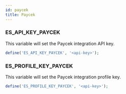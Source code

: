 ```yaml
---
id: paycek
title: Paycek
---
```


### ES_API_KEY_PAYCEK

This variable will set the Paycek integration API key.

```php
define('ES_API_KEY_PAYCEK', '<api-key>');
```

### ES_PROFILE_KEY_PAYCEK

This variable will set the Paycek integration profile key.

```php
define('ES_PROFILE_KEY_PAYCEK', '<api-key>');
```

